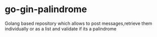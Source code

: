 # go-gin-palindrome
Golang based repository which allows to post messages,retrieve them individually or as a list and validate if its a palindrome
